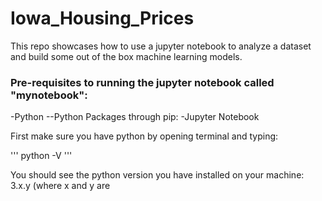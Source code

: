 # Iowa_Housing_Prices

This repo showcases how to use a jupyter notebook to analyze a dataset and build some out of the box machine learning models.

### Pre-requisites to running the jupyter notebook called "mynotebook":
-Python
--Python Packages through pip: 
-Jupyter Notebook

First make sure you have python by opening terminal and typing:

'''
python -V
'''

You should see the python version you have installed on your machine: 3.x.y (where x and y are
